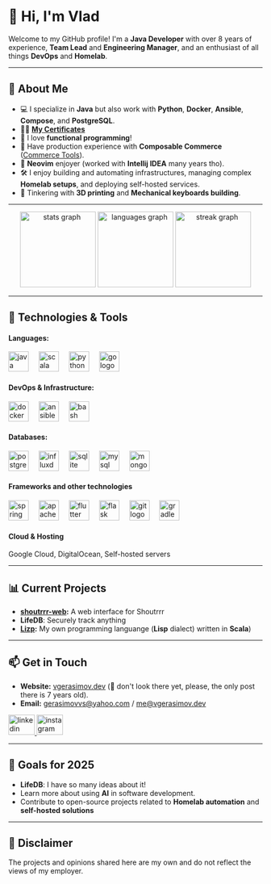 # 👋 Hi, I'm Vlad

Welcome to my GitHub profile! I'm a **Java Developer** with over 8 years of experience, **Team Lead** and **Engineering Manager**, and an enthusiast of all things **DevOps** and **Homelab**.

---

## 🚀 About Me

- 💻 I specialize in **Java** but also work with **Python**, **Docker**, **Ansible**, **Compose**, and **PostgreSQL**.
- 🧑‍🎓 **[My Certificates](https://scq.io/po0kf6T)**
- 🤍 I love **functional programming**!
- 💸 Have production experience with **Composable Commerce** ([Commerce Tools](https://commercetools.com)).
- 🤩 **Neovim** enjoyer (worked with **Intellij IDEA** many years tho).
- 🛠️ I enjoy building and automating infrastructures, managing complex **Homelab setups**, and deploying self-hosted services.
- 🧰 Tinkering with **3D printing** and **Mechanical keyboards building**.

---

<div align="center">
  <img src="https://github-readme-stats.vercel.app/api?username=wlad031&hide_title=true&hide_rank=false&show_icons=true&include_all_commits=true&count_private=true&disable_animations=false&theme=gruvbox&locale=en&hide_border=true&order=1" height="150" alt="stats graph"  />
  <img src="https://github-readme-stats.vercel.app/api/top-langs?username=wlad031&locale=en&hide_title=true&layout=compact&card_width=320&langs_count=6&theme=gruvbox&hide_border=true&order=2" height="150" alt="languages graph"  />
  <img src="https://streak-stats.demolab.com?user=wlad031&locale=en&mode=daily&theme=gruvbox&hide_border=true&border_radius=5&order=3" height="150" alt="streak graph"  />
</div>

---

## 🔧 Technologies & Tools

#### **Languages:**
<div align="left">
  <img src="https://cdn.jsdelivr.net/gh/devicons/devicon/icons/java/java-original.svg" height="40" alt="java logo"  />
  <img width="12" />
  <img src="https://cdn.jsdelivr.net/gh/devicons/devicon/icons/scala/scala-original.svg" height="40" alt="scala logo"  />
  <img width="12" />
  <img src="https://cdn.jsdelivr.net/gh/devicons/devicon/icons/python/python-original.svg" height="40" alt="python logo"  />
  <img width="12" />
  <img src="https://cdn.jsdelivr.net/gh/devicons/devicon/icons/go/go-original.svg" height="40" alt="go logo"  />
</div>

#### **DevOps & Infrastructure:**
<div align="left">
  <img src="https://cdn.jsdelivr.net/gh/devicons/devicon/icons/docker/docker-original.svg" height="40" alt="docker logo"  />
  <img width="12" />
  <img src="https://cdn.jsdelivr.net/gh/devicons/devicon/icons/ansible/ansible-original.svg" height="40" alt="ansible logo"  />
  <img width="12" />
  <img src="https://cdn.jsdelivr.net/gh/devicons/devicon/icons/bash/bash-original.svg" height="40" alt="bash logo"  />
</div>

#### **Databases:**
<div align="left">
  <img src="https://cdn.jsdelivr.net/gh/devicons/devicon/icons/postgresql/postgresql-original.svg" height="40" alt="postgresql logo"  />
  <img width="12" />
  <img src="https://cdn.jsdelivr.net/gh/devicons/devicon/icons/influxdb/influxdb-original.svg" height="40" alt="influxdb logo"  />
  <img width="12" />
  <img src="https://cdn.jsdelivr.net/gh/devicons/devicon/icons/sqlite/sqlite-original.svg" height="40" alt="sqlite logo"  />
  <img width="12" />
  <img src="https://cdn.jsdelivr.net/gh/devicons/devicon/icons/mysql/mysql-original.svg" height="40" alt="mysql logo"  />
  <img width="12" />
  <img src="https://cdn.jsdelivr.net/gh/devicons/devicon/icons/mongodb/mongodb-original.svg" height="40" alt="mongodb logo"  />
</div>

#### **Frameworks** and other technologies
<div align="left">
  <img src="https://cdn.jsdelivr.net/gh/devicons/devicon/icons/spring/spring-original.svg" height="40" alt="spring logo"  />
  <img width="12" />
  <img src="https://cdn.jsdelivr.net/gh/devicons/devicon/icons/apachekafka/apachekafka-original.svg" height="40" alt="apachekafka logo"  />
  <img width="12" />
  <img src="https://cdn.jsdelivr.net/gh/devicons/devicon/icons/flutter/flutter-original.svg" height="40" alt="flutter logo"  />
  <img width="12" />
  <img src="https://cdn.jsdelivr.net/gh/devicons/devicon/icons/flask/flask-original.svg" height="40" alt="flask logo"  />
  <img width="12" />
  <img src="https://cdn.jsdelivr.net/gh/devicons/devicon/icons/git/git-original.svg" height="40" alt="git logo"  />
  <img width="12" />
  <img src="https://cdn.jsdelivr.net/gh/devicons/devicon/icons/gradle/gradle-original.svg" height="40" alt="gradle logo"  />
</div>

#### **Cloud & Hosting**
Google Cloud, DigitalOcean, Self-hosted servers

---

## 📊 Current Projects

- **[shoutrrr-web](https://github.com/wlad031/shoutrrr-web):** A web interface for Shoutrrr
- **LifeDB**: Securely track anything
- **[Lizp](https://github.com/wlad031/lizp):** My own programming languange (**Lisp** dialect) written in **Scala**)

---

## 📫 Get in Touch

- **Website:** [vgerasimov.dev](https://blog.vgerasimov.dev) (🙈 don't look there yet, please, the only post there is 7 years old).
- **Email:** gerasimovvs@yahoo.com / me@vgerasimov.dev

<div align="left">
  <a href="https://www.linkedin.com/in/wlad031/" target="_blank">
    <img src="https://raw.githubusercontent.com/maurodesouza/profile-readme-generator/master/src/assets/icons/social/linkedin/default.svg" width="52" height="40" alt="linkedin logo"  />
  </a>
  <a href="https://www.instagram.com/wlad031/" target="_blank">
    <img src="https://raw.githubusercontent.com/maurodesouza/profile-readme-generator/master/src/assets/icons/social/instagram/default.svg" width="52" height="40" alt="instagram logo"  />
  </a>
</div>

---

## 🎯 Goals for 2025

- **LifeDB**: I have so many ideas about it!
- Learn more about using **AI** in software development.
- Contribute to open-source projects related to **Homelab automation** and **self-hosted solutions**


---

## 📜 Disclaimer

The projects and opinions shared here are my own and do not reflect the views of my employer.
